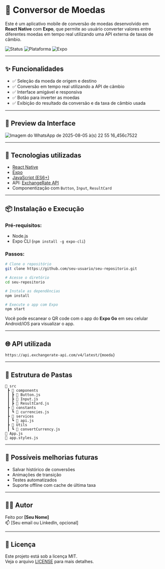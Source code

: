 # 💱 Conversor de Moedas

Este é um aplicativo mobile de conversão de moedas desenvolvido em **React Native** com **Expo**, que permite ao usuário converter valores entre diferentes moedas em tempo real utilizando uma API externa de taxas de câmbio.

![Status](https://img.shields.io/badge/status-em%20desenvolvimento-yellow)
![Plataforma](https://img.shields.io/badge/plataforma-mobile-blue)
![Expo](https://img.shields.io/badge/expo-%5E49.0.0-000?logo=expo)

---

## ✨ Funcionalidades

- ✅ Seleção da moeda de origem e destino
- ✅ Conversão em tempo real utilizando a API de câmbio
- ✅ Interface amigável e responsiva
- ✅ Botão para inverter as moedas
- ✅ Exibição do resultado da conversão e da taxa de câmbio usada

---

## 📱 Preview da Interface

![Imagem do WhatsApp de 2025-08-05 à(s) 22 55 16_456c7522](https://github.com/user-attachments/assets/d8bb9d2d-47dc-418a-b349-f34fafd5aa3d)


---

## 🚀 Tecnologias utilizadas

- [React Native](https://reactnative.dev/)
- [Expo](https://expo.dev/)
- [JavaScript (ES6+)](https://developer.mozilla.org/pt-BR/docs/Web/JavaScript)
- API: [ExchangeRate API](https://www.exchangerate-api.com/)
- Componentização com `Button`, `Input`, `ResultCard`

---

## 📦 Instalação e Execução

### Pré-requisitos:
- Node.js
- Expo CLI (`npm install -g expo-cli`)

### Passos:

```bash
# Clone o repositório
git clone https://github.com/seu-usuario/seu-repositorio.git

# Acesse o diretório
cd seu-repositorio

# Instale as dependências
npm install

# Execute o app com Expo
npm start
```

Você pode escanear o QR code com o app do **Expo Go** em seu celular Android/iOS para visualizar o app.

---

## 🌐 API utilizada

```
https://api.exchangerate-api.com/v4/latest/{moeda}
```

---

## 📁 Estrutura de Pastas

```
📁 src
 ┣ 📁 components
 ┃ ┣ 📄 Button.js
 ┃ ┣ 📄 Input.js
 ┃ ┣ 📄 ResultCard.js
 ┣ 📁 constants
 ┃ ┗ 📄 currencies.js
 ┣ 📁 services
 ┃ ┗ 📄 api.js
 ┣ 📁 Utils
 ┃ ┗ 📄 convertCurrency.js
📄 App.js
📄 app.styles.js
```

---

## 🐞 Possíveis melhorias futuras

- Salvar histórico de conversões
- Animações de transição
- Testes automatizados
- Suporte offline com cache de última taxa

---

## 👨‍💻 Autor

Feito por **[Seu Nome]**  
📫 [Seu email ou LinkedIn, opcional]  

---

## 📄 Licença

Este projeto está sob a licença MIT.  
Veja o arquivo [LICENSE](LICENSE) para mais detalhes.
